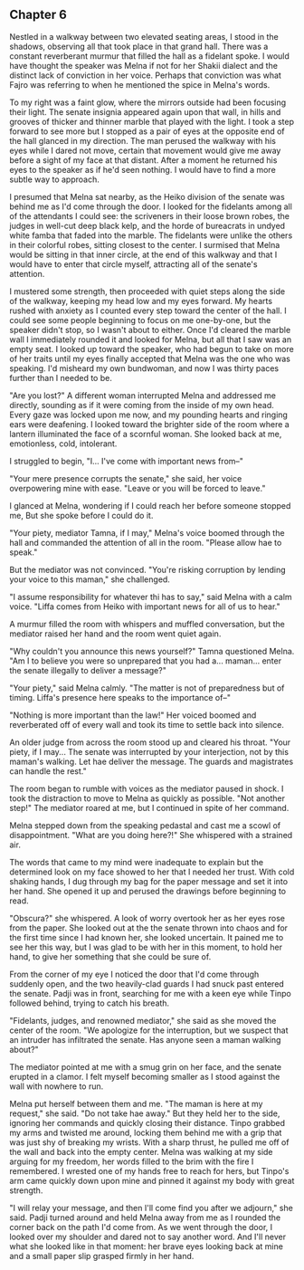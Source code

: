 ## Chapter 6

Nestled in a walkway between two elevated seating areas, I stood in the shadows, observing all that took place in that grand hall. There was a constant reverberant murmur that filled the hall as a fidelant spoke. I would have thought the speaker was Melna if not for her Shakii dialect and the distinct lack of conviction in her voice. Perhaps that conviction was what Fajro was referring to when he mentioned the spice in Melna's words.

To my right was a faint glow, where the mirrors outside had been focusing their light. The senate insignia appeared again upon that wall, in hills and grooves of thicker and thinner marble that played with the light. I took a step forward to see more but I stopped as a pair of eyes at the opposite end of the hall glanced in my direction. The man perused the walkway with his eyes while I dared not move, certain that movement would give me away before a sight of my face at that distant. After a moment he returned his eyes to the speaker as if he'd seen nothing. I would have to find a more subtle way to approach.

I presumed that Melna sat nearby, as the Heiko division of the senate was behind me as I'd come through the door. I looked for the fidelants among all of the attendants I could see: the scriveners in their loose brown robes, the judges in well-cut deep black kelp, and the horde of bureacrats in undyed white famba that faded into the marble. The fidelants were unlike the others in their colorful robes, sitting closest to the center. I surmised that Melna would be sitting in that inner circle, at the end of this walkway and that I would have to enter that circle myself, attracting all of the senate's attention.

I mustered some strength, then proceeded with quiet steps along the side of the walkway, keeping my head low and my eyes forward. My hearts rushed with anxiety as I counted every step toward the center of the hall. I could see some people beginning to focus on me one-by-one, but the speaker didn't stop, so I wasn't about to either. Once I'd cleared the marble wall I immediately rounded it and looked for Melna, but all that I saw was an empty seat. I looked up toward the speaker, who had begun to take on more of her traits until my eyes finally accepted that Melna was the one who was speaking. I'd misheard my own bundwoman, and now I was thirty paces further than I needed to be.

"Are you lost?" A different woman interrupted Melna and addressed me directly, sounding as if it were coming from the inside of my own head. Every gaze was locked upon me now, and my pounding hearts and ringing ears were deafening. I looked toward the brighter side of the room where a lantern illuminated the face of a scornful woman. She looked back at me, emotionless, cold, intolerant.

I struggled to begin, "I... I've come with important news from–"

"Your mere presence corrupts the senate," she said, her voice overpowering mine with ease. "Leave or you will be forced to leave."

I glanced at Melna, wondering if I could reach her before someone stopped me, But she spoke before I could do it.

"Your piety, mediator Tamna, if I may," Melna's voice boomed through the hall and commanded the attention of all in the room. "Please allow hae to speak."

But the mediator was not convinced. "You're risking corruption by lending your voice to this maman," she challenged.

"I assume responsibility for whatever thi has to say," said Melna with a calm voice. "Liffa comes from Heiko with important news for all of us to hear."

A murmur filled the room with whispers and muffled conversation, but the mediator raised her hand and the room went quiet again.

"Why couldn't you announce this news yourself?" Tamna questioned Melna. "Am I to believe you were so unprepared that you had a... maman... enter the senate illegally to deliver a message?"

"Your piety," said Melna calmly. "The matter is not of preparedness but of timing. Liffa's presence here speaks to the importance of–"

"Nothing is more important than the law!" Her voiced boomed and reverberated off of every wall and took its time to settle back into silence.

An older judge from across the room stood up and cleared his throat. "Your piety, if I may... The senate was interrupted by your interjection, not by this maman's walking. Let hae deliver the message. The guards and magistrates can handle the rest."

The room began to rumble with voices as the mediator paused in shock. I took the distraction to move to Melna as quickly as possible. "Not another step!" The mediator roared at me, but I continued in spite of her command.

Melna stepped down from the speaking pedastal and cast me a scowl of disappointment. "What are you doing here?!" She whispered with a strained air.

The words that came to my mind were inadequate to explain but the determined look on my face showed to her that I needed her trust. With cold shaking hands, I dug through my bag for the paper message and set it into her hand. She opened it up and perused the drawings before beginning to read.

"Obscura?" she whispered. A look of worry overtook her as her eyes rose from the paper. She looked out at the the senate thrown into chaos and for the first time since I had known her, she looked uncertain. It pained me to see her this way, but I was glad to be with her in this moment, to hold her hand, to give her something that she could be sure of.

From the corner of my eye I noticed the door that I'd come through suddenly open, and the two heavily-clad guards I had snuck past entered the senate. Padji was in front, searching for me with a keen eye while Tinpo followed behind, trying to catch his breath.

"Fidelants, judges, and renowned mediator," she said as she moved the center of the room. "We apologize for the interruption, but we suspect that an intruder has infiltrated the senate. Has anyone seen a maman walking about?"

The mediator pointed at me with a smug grin on her face, and the senate erupted in a clamor. I felt myself becoming smaller as I stood against the wall with nowhere to run.

Melna put herself between them and me. "The maman is here at my request," she said. "Do not take hae away." But they held her to the side, ignoring her commands and quickly closing their distance. Tinpo grabbed my arms and twisted me around, locking them behind me with a grip that was just shy of breaking my wrists. With a sharp thrust, he pulled me off of the wall and back into the empty center. Melna was walking at my side arguing for my freedom, her words filled to the brim with the fire I remembered. I wrested one of my hands free to reach for hers, but Tinpo's arm came quickly down upon mine and pinned it against my body with great strength.

"I will relay your message, and then I'll come find you after we adjourn," she said. Padji turned around and held Melna away from me as I rounded the corner back on the path I'd come from. As we went through the door, I looked over my shoulder and dared not to say another word. And I'll never what she looked like in that moment: her brave eyes looking back at mine and a small paper slip grasped firmly in her hand.
